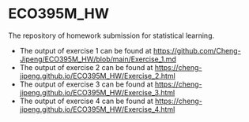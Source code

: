 # ECO395M_HW
The repository of homework submission for statistical learning.
- The output of exercise 1 can be found at https://github.com/Cheng-Jipeng/ECO395M_HW/blob/main/Exercise_1.md
- The output of exercise 2 can be found at https://cheng-jipeng.github.io/ECO395M_HW/Exercise_2.html 
- The output of exercise 3 can be found at https://cheng-jipeng.github.io/ECO395M_HW/Exercise_3.html
- The output of exercise 4 can be found at https://cheng-jipeng.github.io/ECO395M_HW/Exercise_4.html

